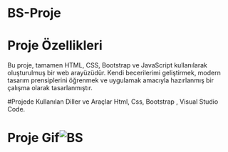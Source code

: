 # BS-Proje
# Proje Özellikleri
Bu proje, tamamen HTML, CSS, Bootstrap ve JavaScript kullanılarak oluşturulmuş bir web arayüzüdür. Kendi becerilerimi geliştirmek, modern tasarım prensiplerini öğrenmek ve uygulamak amacıyla hazırlanmış bir çalışma olarak tasarlanmıştır.

#Projede Kullanılan Diller ve Araçlar
Html, Css, Bootstrap , Visual Studio Code.

# Proje Gif![BS](https://github.com/user-attachments/assets/78d7e430-569a-4e81-9d4c-55a257401337)




